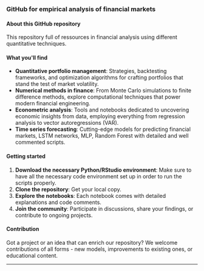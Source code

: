 ### **GitHub for empirical analysis of financial markets**

#### **About this GitHub repository**

This repository full of ressources in financial analysis using different quantitative techniques. 

#### **What you'll find**

- **Quantitative portfolio management**: Strategies, backtesting frameworks, and optimization algorithms for crafting portfolios that stand the test of market volatility.
- **Numerical methods in finance**: From Monte Carlo simulations to finite difference methods, explore computational techniques that power modern financial engineering.
- **Econometric analysis**: Tools and notebooks dedicated to uncovering economic insights from data, employing everything from regression analysis to vector autoregressions (VAR).
- **Time series forecasting**: Cutting-edge models for predicting financial markets, LSTM networks, MLP, Random Forest with detailed and well commented scripts.

#### **Getting started**

1. **Download the necessary Python/RStudio environment**: Make sure to have all the necessary code environment set up in order to run the scripts properly. 
2. **Clone the repository**: Get your local copy.
3. **Explore the notebooks**: Each notebook comes with detailed explanations and code comments.
4. **Join the community**: Participate in discussions, share your findings, or contribute to ongoing projects.

#### **Contribution**

Got a project or an idea that can enrich our repository? We welcome contributions of all forms - new models, improvements to existing ones, or educational content. 

---
